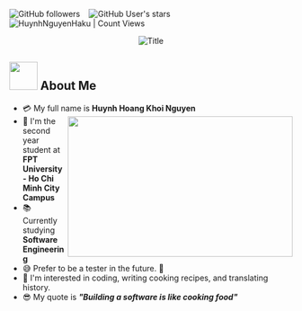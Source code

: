 <img alt="GitHub followers" src="https://img.shields.io/github/followers/HuynhNguyenHaku?style=social"> &nbsp;&nbsp; <img alt="GitHub User's stars" src="https://img.shields.io/github/stars/HuynhNguyenHaku?style=social"> &nbsp;&nbsp; <img alt="HuynhNguyenHaku | Count Views" src="https://enemo786q3svfle.m.pipedream.net" />

<div align="center">
  <img src="https://readme-typing-svg.herokuapp.com?font=Architects+Daughter&color=%2338C2FF&size=50&center=true&vCenter=true&height=60&width=600&lines=Hello!+I'm+Huynh+Nguyen!;Welcome+to+my+profile!" alt="Title"></img>
</div>


## <img src="https://raw.githubusercontent.com/nixin72/nixin72/master/wave.gif" width="50px" height="50px"></img> About Me

- :credit_card: My full name is **Huynh Hoang Khoi Nguyen** <img src="https://c.tenor.com/0MzHwuVYNcEAAAAC/sashimi-sushi.gif" width="400" height = "250" align="right"/>
- :school: I'm the second year student at **FPT University - Ho Chi Minh City Campus**
- :books: Currently studying **Software Engineering**
- :sweat_smile: Prefer to be a tester in the future. :penguin:
- :monocle_face: I'm interested in coding, writing cooking recipes, and translating history.
- :sunglasses: My quote is ***"Building a software is like cooking food"*** 


